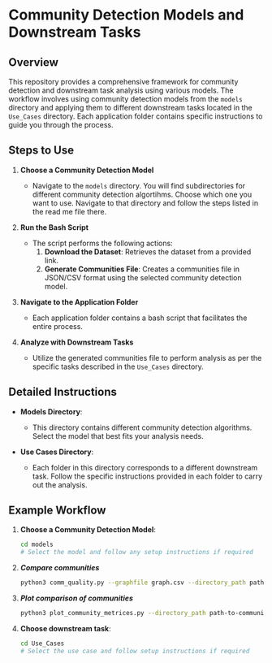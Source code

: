 # Community Detection Models and Downstream Tasks

## Overview

This repository provides a comprehensive framework for community detection and downstream task analysis using various models. The workflow involves using community detection models from the `models` directory and applying them to different downstream tasks located in the `Use_Cases` directory. Each application folder contains specific instructions to guide you through the process.

## Steps to Use

1. **Choose a Community Detection Model**
   - Navigate to the `models` directory. You will find subdirectories for different community detection algortihms. Choose which one you want to use. Navigate to that directory and follow the steps listed in the read me file there.

2. **Run the Bash Script**
   - The script performs the following actions:
     1. **Download the Dataset**: Retrieves the dataset from a provided link.
     2. **Generate Communities File**: Creates a communities file in JSON/CSV format using the selected community detection model.

2. **Navigate to the Application Folder**
   - Each application folder contains a bash script that facilitates the entire process. 

4. **Analyze with Downstream Tasks**
   - Utilize the generated communities file to perform analysis as per the specific tasks described in the `Use_Cases` directory.

## Detailed Instructions

- **Models Directory**:
  - This directory contains different community detection algorithms. Select the model that best fits your analysis needs.
  
- **Use Cases Directory**:
  - Each folder in this directory corresponds to a different downstream task. Follow the specific instructions provided in each folder to carry out the analysis.

## Example Workflow

1. **Choose a Community Detection Model**:
   ```bash
   cd models
   # Select the model and follow any setup instructions if required

2. ***Compare communities***
   ```bash
   python3 comm_quality.py --graphfile graph.csv --directory_path path-to-communities-folder

3. ***Plot comparison of communities***
   ```bash
   python3 plot_community_metrices.py --directory_path path-to-communities_metrics-folder
   
3. **Choose downstream task**:
   ```bash
   cd Use_Cases
   # Select the use case and follow setup instructions if required 
